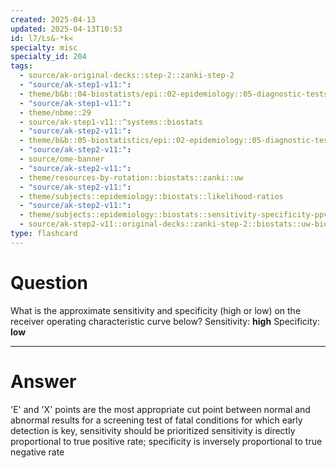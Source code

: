 ```yaml
---
created: 2025-04-13
updated: 2025-04-13T10:53
id: l7/Ls&-*k<
specialty: misc
specialty_id: 204
tags:
  - source/ak-original-decks::step-2::zanki-step-2
  - "source/ak-step1-v11:": 
  - theme/b&b::04-biostatists/epi::02-epidemiology::05-diagnostic-tests
  - "source/ak-step1-v11:": 
  - theme/nbme::29
  - source/ak-step1-v11::^systems::biostats
  - "source/ak-step2-v11:": 
  - theme/b&b::05-biostatistics/epi::02-epidemiology::05-diagnostic-tests
  - "source/ak-step2-v11:": 
  - source/ome-banner
  - "source/ak-step2-v11:": 
  - theme/resources-by-rotation::biostats::zanki::uw
  - "source/ak-step2-v11:": 
  - theme/subjects::epidemiology::biostats::likelihood-ratios
  - "source/ak-step2-v11:": 
  - theme/subjects::epidemiology::biostats::sensitivity-specificity-ppv-npv
  - source/ak-step2-v11::original-decks::zanki-step-2::biostats::uw-biostats
type: flashcard
---
```


# Question
What is the approximate sensitivity and specificity (high or low) on the receiver operating characteristic curve below?   Sensitivity: **high** Specificity: **low**

---

# Answer
'E' and 'X' points are the most appropriate cut point between normal and abnormal results for a screening test of fatal conditions for which early detection is key, sensitivity should be prioritized   sensitivity is directly proportional to true positive rate; specificity is inversely proportional to true negative rate